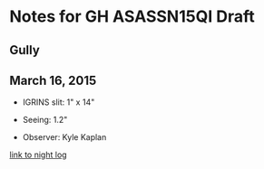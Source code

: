 # Notes for GH ASASSN15QI Draft
## Gully
## March 16, 2015

- IGRINS slit: 1" x 14"

- Seeing: 1.2"

- Observer: Kyle Kaplan

[link to night log](http://nexus.as.utexas.edu/cgi-bin/obs_sup/xrep.cgi?Telescope=2.7m&day=Another+date&dd=22&mmm=Oct&yy=15)